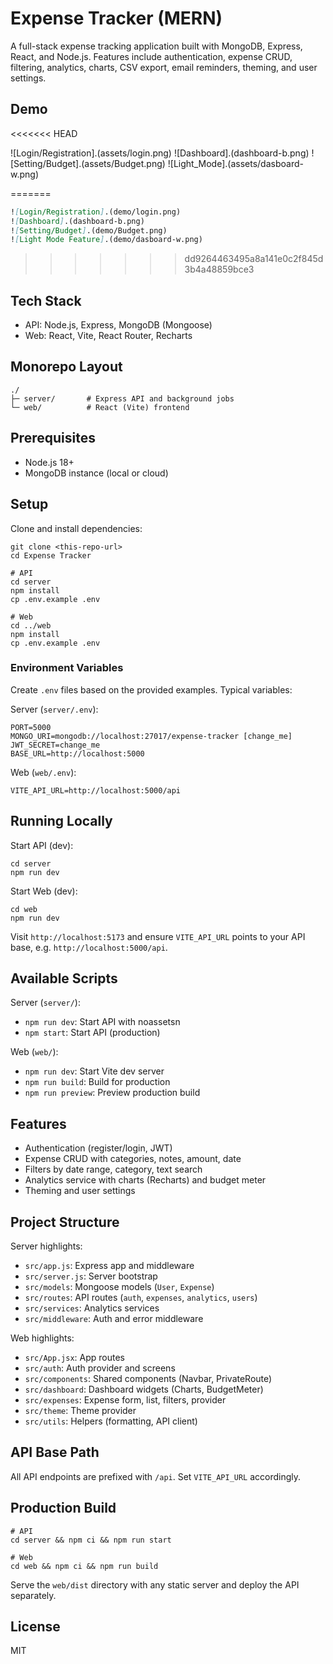 # Expense Tracker (MERN)

A full-stack expense tracking application built with MongoDB, Express, React, and Node.js. Features include authentication, expense CRUD, filtering, analytics, charts, CSV export, email reminders, theming, and user settings.

## Demo

<<<<<<< HEAD

![Login/Registration].(assets/login.png)
![Dashboard].(dashboard-b.png)
![Setting/Budget].(assets/Budget.png)
![Light_Mode].(assets/dasboard-w.png)

=======
```md
![Login/Registration].(demo/login.png)
![Dashboard].(dashboard-b.png)
![Setting/Budget].(demo/Budget.png)
![Light Mode Feature].(demo/dasboard-w.png)
```
>>>>>>> dd9264463495a8a141e0c2f845d3b4a48859bce3

## Tech Stack
- API: Node.js, Express, MongoDB (Mongoose)
- Web: React, Vite, React Router, Recharts

## Monorepo Layout
```
./
├─ server/       # Express API and background jobs
└─ web/          # React (Vite) frontend
```

## Prerequisites
- Node.js 18+
- MongoDB instance (local or cloud)

## Setup
Clone and install dependencies:
```
git clone <this-repo-url>
cd Expense Tracker

# API
cd server
npm install
cp .env.example .env

# Web
cd ../web
npm install
cp .env.example .env
```

### Environment Variables

Create `.env` files based on the provided examples. Typical variables:

Server (`server/.env`):
```
PORT=5000
MONGO_URI=mongodb://localhost:27017/expense-tracker [change_me]
JWT_SECRET=change_me
BASE_URL=http://localhost:5000
```

Web (`web/.env`):
```
VITE_API_URL=http://localhost:5000/api
```

## Running Locally

Start API (dev):
```
cd server
npm run dev
```

Start Web (dev):
```
cd web
npm run dev
```

Visit `http://localhost:5173` and ensure `VITE_API_URL` points to your API base, e.g. `http://localhost:5000/api`.

## Available Scripts

Server (`server/`):
- `npm run dev`: Start API with noassetsn
- `npm start`: Start API (production)

Web (`web/`):
- `npm run dev`: Start Vite dev server
- `npm run build`: Build for production
- `npm run preview`: Preview production build

## Features
- Authentication (register/login, JWT)
- Expense CRUD with categories, notes, amount, date
- Filters by date range, category, text search
- Analytics service with charts (Recharts) and budget meter
- Theming and user settings

## Project Structure

Server highlights:
- `src/app.js`: Express app and middleware
- `src/server.js`: Server bootstrap
- `src/models`: Mongoose models (`User`, `Expense`)
- `src/routes`: API routes (`auth`, `expenses`, `analytics`, `users`)
- `src/services`: Analytics services
- `src/middleware`: Auth and error middleware

Web highlights:
- `src/App.jsx`: App routes
- `src/auth`: Auth provider and screens
- `src/components`: Shared components (Navbar, PrivateRoute)
- `src/dashboard`: Dashboard widgets (Charts, BudgetMeter)
- `src/expenses`: Expense form, list, filters, provider
- `src/theme`: Theme provider
- `src/utils`: Helpers (formatting, API client)

## API Base Path
All API endpoints are prefixed with `/api`. Set `VITE_API_URL` accordingly.

## Production Build
```
# API
cd server && npm ci && npm run start

# Web
cd web && npm ci && npm run build
```
Serve the `web/dist` directory with any static server and deploy the API separately.

## License
MIT
